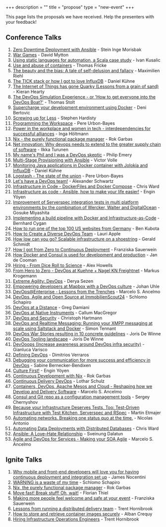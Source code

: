 +++
description = ""
title = "propose"
type = "new-event"
+++
<p>This page lists the proposals we have received. Help the presenters with your feedback!</p>

<h2>Conference&nbsp;Talks</h2>

<ol>
<li><a href="/events/2015-berlin/proposals/Zero_Downtime_Deployment_with_Ansible/">Zero Downtime Deployment with Ansible</a> - Stein Inge Morisbak
</li><li><a href="/events/2015-berlin/proposals/War_Games/">War Games</a> - David Mytton
</li><li><a href="/events/2015-berlin/proposals/Using_static_languages_for_automation/">Using static languages for automation, a Scala case study</a> - Ivan Kusalic
</li><li><a href="/events/2015-berlin/proposals/Use_and_abuse_of_containers/">Use and abuse of containers</a> - Thomas Fricke
</li><li><a href="/events/2015-berlin/proposals/Biased_thought_patterns_considered_harmful/">The beauty and the bias: A tale of self-delusion and fallacy</a> - Maximilien Riehl
</li><li><a href="/events/2015-berlin/proposals/The_TICK_stack/">The TICK stack or how I got to love InfluxDB</a> - Daniel Kühne
</li><li><a href="/events/2015-berlin/proposals/The_Internet_of_Things_has_gone_Quarky/">The Internet of Things has gone Quarky (Lessons from a grain of sand)</a> - Kieran Hearty
</li><li><a href="/events/2015-berlin/proposals/The_DevOps_Simulation_Experience/">The DevOps Simulation Experience - or 'How to get everyone into the DevOps Boat?'</a> - Thomas Stolt
</li><li><a href="/events/2015-berlin/proposals/Supercharge_your_development_environment_using_docker/">Supercharge your development environment using Docker</a> - Deni Bertovic
</li><li><a href="/events/2015-berlin/proposals/Screwing_up_for_less/">Screwing up for Less</a> - Stephen Hardisty
</li><li><a href="/events/2015-berlin/proposals/Programming_the_workspace/">Programming the Workspace</a> - Pere Urbon-Bayes
</li><li><a href="/events/2015-berlin/proposals/Power_in_the_workplace_and_woment_in_tech/">Power in the workplace and women in tech - interdependencies for successful alliances</a> - Inga Höltmann
</li><li><a href="/events/2015-berlin/proposals/Immutable_Infrastructure_with_Nix/">Nix - the purely functional package manager</a> - Rok Garbas
</li><li><a href="/events/2015-berlin/proposals/Net_Innovation_Why_devops_needs_to_extend/">Net innovation: Why devops needs to extend to the greater supply chain of software</a> - Ilkka Turunen
</li><li><a href="/events/2015-berlin/proposals/My_names_Phil_Devops_sceptic/">My name's Phil and I was a DevOps skeptic</a> - Philip Emery
</li><li><a href="/events/2015-berlin/proposals/Multi_Stage_Provisioning_With_Ansible/">Multi-Stage Provisioning with Ansible</a> - Victor Volle
</li><li><a href="/events/2015-berlin/proposals/Monitoring_Java_Applications_with_Jolokia/">Monitoring Java applications in Docker container with Jolokia and InfluxDB</a> - Daniel Kühne
</li><li><a href="/events/2015-berlin/proposals/Logstash_state_of_the_union/">Logstash - The state of the union</a> - Pere Urbon-Bayes
</li><li><a href="/events/2015-berlin/proposals/Lets_have_a_devops_team/">Let's have a DevOps team!</a> - Alexander Schwartz
</li><li><a href="/events/2015-berlin/proposals/infrastructure_in_code_dockerfiles_and_dockercompose/">Infrastructure in Code - DockerFiles and Docker Compose</a> - Chris Ward
</li><li><a href="/events/2015-berlin/proposals/Infrastructure_as_code_Ansible_How_to_Make_your_Life_Easier/">Infrastructure as code - Ansible, how to make your life easier!</a> - Engin Yöyen
</li><li><a href="/events/2015-berlin/proposals/Improvement_of_serverspec/">Improvement of Serverspec integration tests in multi platform environments by the combination of Wercker, Walter and DigitalOcean</a> - Gosuke Miyashita
</li><li><a href="/events/2015-berlin/proposals/Implementing_a_build_pipeline_docker_iaac/">Implementing a build pipeline with Docker and Infrastructure-as-Code</a> - Bernhard Cygan
</li><li><a href="/events/2015-berlin/proposals/How_to_run_one_of_the_top_100_US_from_Germany/">How to run one of the top 100 US websites from Germany</a> - Ben Kubota
</li><li><a href="/events/2015-berlin/proposals/How_to_create_a_diverse_DevOps_Team/">How to Create a Diverse DevOps Team</a> - Lauri Apple
</li><li><a href="/events/2015-berlin/proposals/How_low_can_you_go/">How low can you go? Scalable infrastructure on a shoestring</a> - Gerald Schmidt
</li><li><a href="/events/2015-berlin/proposals/How_I_got_from_zero_to_CD/">How I got from Zero to Continuous Deployment</a> - Franziska Sauerwein
</li><li><a href="/events/2015-berlin/proposals/How_Docker_and_Consul_is_used_for_dev_and_pro/">How Docker and Consul is used for development and production</a> - Jan de Cooman
</li><li><a href="/events/2015-berlin/proposals/Hiring_from_dice_roll_to_science/">Hiring - From Dice Roll to Science</a> - Alex Howells
</li><li><a href="/events/2015-berlin/proposals/From_Hero_to_Zero/">From Hero to Zero - DevOps at Kuehne + Nagel KN Freightnet</a> - Markus Krogemann
</li><li><a href="/events/2015-berlin/proposals/Extreme_Agility/">Extreme Agility: DevOps</a> - Derya Sezen
</li><li><a href="/events/2015-berlin/proposals/DevOps_Culture_at_Mapbox/">Empowering developers at Mapbox with a DevOps culture</a> - Johan Uhle
</li><li><a href="/events/2015-berlin/proposals/Lessons_from_the_trenches/">DevOps@Enterprise - Lessons from the Trenches</a> - Marcelo S. Ancelmo
</li><li><a href="/events/2015-berlin/proposals/DevOps_Agile_and_Open_Source_at_IS24/">DevOps, Agile and Open Source at ImmobilienScout24</a> - Schlomo Schapiro
</li><li><a href="/events/2015-berlin/proposals/DevOps_at_a_distance/">DevOps at a Distance</a> - Greg Damiani
</li><li><a href="/events/2015-berlin/proposals/DevOps_at_NI/">DevOps at Native Instruments</a> - Callum MacGregor
</li><li><a href="/events/2015-berlin/proposals/DevOps_and_Security/">DevOps and Security</a> - Christoph Hartmann
</li><li><a href="/events/2015-berlin/proposals/DevOps_and_Realtime_Messaging/">DevOps and Realtime Messaging: Running your XMPP messaging at scale using Saltstack and Docker</a> - Simon Tennant
</li><li><a href="/events/2015-berlin/proposals/Devops_War_Stories_concrete_guidelines/">DevOps War Stories resulting in 10 concrete guidelines</a> - Joris De Winne
</li><li><a href="/events/2015-berlin/proposals/DevOps_Tooling_Landscape/">DevOps Tooling landscape</a> - Joris De Winne
</li><li><a href="/events/2015-berlin/proposals/DevOoops/">DevOoops (Increase awareness around DevOps infra security)</a> - Gianluca Varisco
</li><li><a href="/events/2015-berlin/proposals/Defining_DevOps/">Defining DevOps</a> - Dimitrios Verraros
</li><li><a href="/events/2015-berlin/proposals/Debugging_your_Communication/">Debugging your communication for more success and efficiency in DevOps</a> - Sabine Bernecker-Bendixen
</li><li><a href="/events/2015-berlin/proposals/Culture_First/">Culture First!</a> - Engin Yöyen
</li><li><a href="/events/2015-berlin/proposals/CD_with_Nix/">Continuous Development with Nix</a> - Rok Garbas
</li><li><a href="/events/2015-berlin/proposals/Continuous_delivery_ops/">Continuous Delivery DevOps</a> - Lothar Schulz
</li><li><a href="/events/2015-berlin/proposals/Containers_DevOps_Mesos/">Containers, DevOps, Apache Mesos and Cloud - Reshaping how we Develop and Delivery Software</a> - Marcelo S. Ancelmo
</li><li><a href="/events/2015-berlin/proposals/Consul_and_Git_Repo_as_config_management/">Consul and Git repo as a configuration management tools</a> - Sergey Chernyshov
</li><li><a href="/events/2015-berlin/proposals/Because_Your_Infrastructure_Deserves_tests_too/">Because your Infrastructure Deserves Tests, Too: Test-Driven Infrastructure with Test Kitchen, Serverspec and RSpec</a> - Martin Etmajer
</li><li><a href="/events/2015-berlin/proposals/Automation_in_Networks/">Automating networks. Breaking one status quo at the time.</a> - Nicolas Antonio
</li><li><a href="/events/2015-berlin/proposals/Automating_Data_Deployments_with_Distributed_Databases/">Automating Data Deployments with Distributed Databases</a> - Chris Ward
</li><li><a href="/events/2015-berlin/proposals/Ansible_A_Love_Hate_Relationship/">Ansible: A Love–Hate Relationship</a> - Sveinung Dalatun
</li><li><a href="/events/2015-berlin/proposals/Agile_and_DevOps_for_Services/">Agile and DevOps for Services - Making your SOA Agile</a> - Marcelo S. Ancelmo
</li></ol>

<h2>Ignite&nbsp;Talks</h2>

<ol>
<li><a href="/events/2015-berlin/proposals/why_mobile_and_frontend_developers/">Why mobile and front-end developers will love you for having continuous deployment and integration set up</a> - James Nocentini
</li><li><a href="/events/2015-berlin/proposals/WARNING_is_a_waste_of_my_time/">WARNING is a waste of my time</a> - Schlomo Schapiro
</li><li><a href="/events/2015-berlin/proposals/nix_the_purely_functional_Package_manager/">Nix, the purely functional package manager</a> - Rok Garbas
</li><li><a href="/events/2015-berlin/proposals/In_The_old_days/">Move fast! Break stuff! Oh, wait!</a> - Florian Thiel
</li><li><a href="/events/2015-berlin/proposals/Making_more_people_welcome_and_safe/">Making more people feel welcome and safe at your event</a> - Franziska Sauerwein
</li><li><a href="/events/2015-berlin/proposals/Lessons_from_running_distributed_delivery_team/">Lessons from running a distributed delivery team</a> - Trent Hornibrook
</li><li><a href="/events/2015-berlin/proposals/How_to_Store_and_retrieve_container_images_securely/">How to store and retrieve container images securely</a> - Alban Crequy
</li><li><a href="/events/2015-berlin/proposals/Hiring_Infrastructure_Operating_Engineers/">Hiring Infrastructure Operations Engineers</a> - Trent Hornibrook
</li></ol>